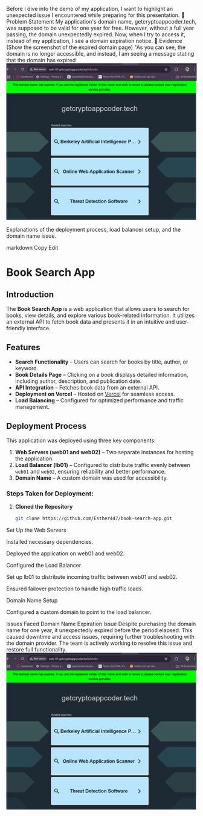 Before I dive into the demo of my application, I want to highlight an unexpected issue I encountered while preparing for this presentation.
📌 Problem Statement
My application's domain name, getcryptoappcoder.tech, was supposed to be valid for one year for free. However, without a full year passing, the domain unexpectedly expired. Now, when I try to access it, instead of my application, I see a domain expiration notice.
📌 Evidence
(Show the screenshot of the expired domain page)
"As you can see, the domain is no longer accessible, and instead, I am seeing a message stating that the domain has expired
![Book Search App Screenshot](./images/Screenshot%202025-03-29%20094715.png)


Explanations of the deployment process, load balancer setup, and the domain name issue.

markdown
Copy
Edit
# Book Search App

## Introduction  
The **Book Search App** is a web application that allows users to search for books, view details, and explore various book-related information. It utilizes an external API to fetch book data and presents it in an intuitive and user-friendly interface.  

## Features  
- **Search Functionality** – Users can search for books by title, author, or keyword.  
- **Book Details Page** – Clicking on a book displays detailed information, including author, description, and publication date.  
- **API Integration** – Fetches book data from an external API.  
- **Deployment on Vercel** – Hosted on [Vercel](https://vercel.com) for seamless access.  
- **Load Balancing** – Configured for optimized performance and traffic management.  

## Deployment Process  
This application was deployed using three key components:  
1. **Web Servers (web01 and web02)** – Two separate instances for hosting the application.  
2. **Load Balancer (lb01)** – Configured to distribute traffic evenly between `web01` and `web02`, ensuring reliability and better performance.  
3. **Domain Name** – A custom domain was used for accessibility.  

### Steps Taken for Deployment:  
1. **Cloned the Repository**  
   ```bash
   git clone https://github.com/Esther447/book-search-app.git
Set Up the Web Servers

Installed necessary dependencies.

Deployed the application on web01 and web02.

Configured the Load Balancer

Set up lb01 to distribute incoming traffic between web01 and web02.

Ensured failover protection to handle high traffic loads.

Domain Name Setup

Configured a custom domain to point to the load balancer.

Issues Faced
Domain Name Expiration Issue
Despite purchasing the domain name for one year, it unexpectedly expired before the period elapsed. This caused downtime and access issues, requiring further troubleshooting with the domain provider. The team is actively working to resolve this issue and restore full functionality.
![Book Search App Screenshot](./images/Screenshot%202025-03-29%20094715.png)
